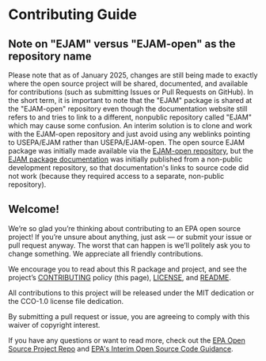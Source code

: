 # Contributing Guide

## Note on "EJAM" versus "EJAM-open" as the repository name

Please note that as of January 2025, changes are still being made to exactly where the open source project will be shared, documented, and available for contributions (such as submitting Issues or Pull Requests on GitHub). In the short term, it is important to note that the "EJAM" package is shared at the "EJAM-open" repository even though the documentation website still refers to and tries to link to a different, nonpublic repository called "EJAM" which may cause some confusion. An interim solution is to clone and work with the EJAM-open repository and just avoid using any weblinks pointing to USEPA/EJAM rather than USEPA/EJAM-open. The open source EJAM package was initially made available via the [EJAM-open repository](https://github.com/USEPA/EJAM-open), but the [EJAM package documentation](https://usepa.github.io/EJAM/index.html) was initially published from a non-public development repository, so that documentation's links to source code did not work (because they required access to a separate, non-public repository).

## Welcome!

We’re so glad you’re thinking about contributing to an EPA open source project!
If you’re unsure about anything, just ask — or submit your issue or pull request anyway.
The worst that can happen is we’ll politely ask you to change something.
We appreciate all friendly contributions.

We encourage you to read about this R package and project, and see the project’s
[CONTRIBUTING](https://usepa.github.io/EJAM/CONTRIBUTING.html) policy (this page),
[LICENSE](https://usepa.github.io/EJAM/LICENSE.html), and
[README](https://usepa.github.io/EJAM/index.html).

All contributions to this project will be released under the MIT dedication
or the CCO-1.0 license file dedication.

By submitting a pull request or issue, you are agreeing
to comply with this waiver of copyright interest.

If you have any questions or want to read more, check out the
[EPA Open Source Project Repo](https://github.com/USEPA/open-source-projects) and
[EPA's Interim Open Source Code Guidance](https://developer.epa.gov/guide/open-source-code/).
